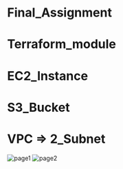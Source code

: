 ﻿# Final_Assignment
 # Terraform_module
 # EC2_Instance
 # S3_Bucket
 # VPC => 2_Subnet
 
![page1](https://user-images.githubusercontent.com/81161755/222688306-152fcb7b-f468-4c23-bf96-ef16f2c9c7b7.png)
![page2](https://user-images.githubusercontent.com/81161755/222688385-86d04750-75de-4223-b6c7-81bfb69eb808.png)
